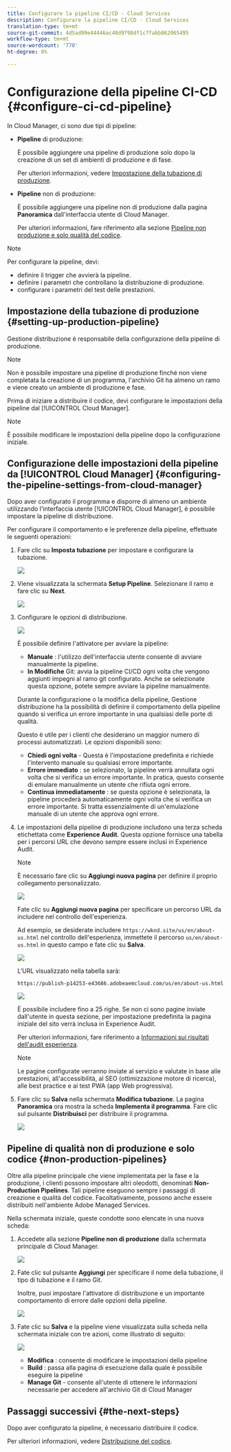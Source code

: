 ```yaml
---
title: Configurare la pipeline CI/CD - Cloud Services
description: Configurare la pipeline CI/CD - Cloud Services
translation-type: tm+mt
source-git-commit: 4d5ad99e44446ac40d9798df1c7fabb862065495
workflow-type: tm+mt
source-wordcount: '770'
ht-degree: 0%

---
```



# Configurazione della pipeline CI-CD {#configure-ci-cd-pipeline}

In Cloud Manager, ci sono due tipi di pipeline:

* **Pipeline** di produzione:

   È possibile aggiungere una pipeline di produzione solo dopo la creazione di un set di ambienti di produzione e di fase.

   Per ulteriori informazioni, vedere [Impostazione della tubazione di produzione](configure-pipeline.md#setting-up-the-pipeline).

* **Pipeline** non di produzione:

   È possibile aggiungere una pipeline non di produzione dalla pagina **Panoramica** dall&#39;interfaccia utente di Cloud Manager.

   Per ulteriori informazioni, fare riferimento alla sezione [Pipeline non produzione e solo qualità del codice](configure-pipeline.md#non-production-pipelines).

>[!NOTE]
>Per configurare la pipeline, devi:
> * definire il trigger che avvierà la pipeline.
> * definire i parametri che controllano la distribuzione di produzione.
> * configurare i parametri del test delle prestazioni.


## Impostazione della tubazione di produzione {#setting-up-production-pipeline}

Gestione distribuzione è responsabile della configurazione della pipeline di produzione.

>[!NOTE]
>Non è possibile impostare una pipeline di produzione finché non viene completata la creazione di un programma, l&#39;archivio Git ha almeno un ramo e viene creato un ambiente di produzione e fase.

Prima di iniziare a distribuire il codice, devi configurare le impostazioni della pipeline dal [!UICONTROL Cloud Manager].

>[!NOTE]
>
>È possibile modificare le impostazioni della pipeline dopo la configurazione iniziale.

## Configurazione delle impostazioni della pipeline da [!UICONTROL Cloud Manager] {#configuring-the-pipeline-settings-from-cloud-manager}

Dopo aver configurato il programma e disporre di almeno un ambiente utilizzando l&#39;interfaccia utente [!UICONTROL Cloud Manager], è possibile impostare la pipeline di distribuzione.

Per configurare il comportamento e le preferenze della pipeline, effettuate le seguenti operazioni:

1. Fare clic su **Imposta tubazione** per impostare e configurare la tubazione.

   ![](assets/set-up-pipeline1.png)

1. Viene visualizzata la schermata **Setup Pipeline**. Selezionare il ramo e fare clic su **Next**.

   ![](assets/setup-1.png)

1. Configurare le opzioni di distribuzione.

   ![](assets/setup-2.png)

   È possibile definire l&#39;attivatore per avviare la pipeline:

   * **Manuale** : l&#39;utilizzo dell&#39;interfaccia utente consente di avviare manualmente la pipeline.
   * **In Modifiche**  Git: avvia la pipeline CI/CD ogni volta che vengono aggiunti impegni al ramo git configurato. Anche se selezionate questa opzione, potete sempre avviare la pipeline manualmente.

   Durante la configurazione o la modifica della pipeline, Gestione distribuzione ha la possibilità di definire il comportamento della pipeline quando si verifica un errore importante in una qualsiasi delle porte di qualità.

   Questo è utile per i clienti che desiderano un maggior numero di processi automatizzati. Le opzioni disponibili sono:

   * **Chiedi ogni volta**  - Questa è l&#39;impostazione predefinita e richiede l&#39;intervento manuale su qualsiasi errore importante.
   * **Errore immediato** : se selezionato, la pipeline verrà annullata ogni volta che si verifica un errore importante. In pratica, questo consente di emulare manualmente un utente che rifiuta ogni errore.
   * **Continua immediatamente** : se questa opzione è selezionata, la pipeline procederà automaticamente ogni volta che si verifica un errore importante. Si tratta essenzialmente di un&#39;emulazione manuale di un utente che approva ogni errore.


1. Le impostazioni della pipeline di produzione includono una terza scheda etichettata come **Experience Audit**. Questa opzione fornisce una tabella per i percorsi URL che devono sempre essere inclusi in Experience Audit.

   >[!NOTE]
   >È necessario fare clic su **Aggiungi nuova pagina** per definire il proprio collegamento personalizzato.

   ![](assets/setup-3.png)

   Fate clic su **Aggiungi nuova pagina** per specificare un percorso URL da includere nel controllo dell&#39;esperienza.

   Ad esempio, se desiderate includere `https://wknd.site/us/en/about-us.html` nel controllo dell&#39;esperienza, immettete il percorso `us/en/about-us.html` in questo campo e fate clic su **Salva**.

   ![](assets/exp-audit4.png)

   L’URL visualizzato nella tabella sarà:

   `https://publish-p14253-e43686.adobeaemcloud.com/us/en/about-us.html`

   ![](assets/exp-audit5.png)

   È possibile includere fino a 25 righe. Se non ci sono pagine inviate dall&#39;utente in questa sezione, per impostazione predefinita la pagina iniziale del sito verrà inclusa in Experience Audit.

   Per ulteriori informazioni, fare riferimento a [Informazioni sui risultati dell&#39;audit esperienza](/help/implementing/cloud-manager/experience-audit-testing.md).

   >[!NOTE]
   > Le pagine configurate verranno inviate al servizio e valutate in base alle prestazioni, all&#39;accessibilità, al SEO (ottimizzazione motore di ricerca), alle best practice e ai test PWA (app Web progressiva).

1. Fare clic su **Salva** nella schermata **Modifica tubazione**. La pagina **Panoramica** ora mostra la scheda **Implementa il programma**. Fare clic sul pulsante **Distribuisci** per distribuire il programma.

   ![](assets/configure-pipeline5.png)


## Pipeline di qualità non di produzione e solo codice {#non-production-pipelines}

Oltre alla pipeline principale che viene implementata per la fase e la produzione, i clienti possono impostare altri oleodotti, denominati **Non-Production Pipelines**. Tali pipeline eseguono sempre i passaggi di creazione e qualità del codice. Facoltativamente, possono anche essere distribuiti nell&#39;ambiente Adobe Managed Services.

Nella schermata iniziale, queste condotte sono elencate in una nuova scheda:

1. Accedete alla sezione **Pipeline non di produzione** dalla schermata principale di Cloud Manager.

   ![](assets/configure-pipeline6.png)

1. Fate clic sul pulsante **Aggiungi** per specificare il nome della tubazione, il tipo di tubazione e il ramo Git.

   Inoltre, puoi impostare l&#39;attivatore di distribuzione e un importante comportamento di errore dalle opzioni della pipeline.

   ![](assets/non-prod-pipe1.png)

1. Fate clic su **Salva** e la pipeline viene visualizzata sulla scheda nella schermata iniziale con tre azioni, come illustrato di seguito:

   ![](assets/configure-pipeline8.png)

   * **Modifica** : consente di modificare le impostazioni della pipeline
   * **Build** : passa alla pagina di esecuzione dalla quale è possibile eseguire la pipeline
   * **Manage Git**  - consente all&#39;utente di ottenere le informazioni necessarie per accedere all&#39;archivio Git di Cloud Manager

## Passaggi successivi {#the-next-steps}

Dopo aver configurato la pipeline, è necessario distribuire il codice.

Per ulteriori informazioni, vedere [Distribuzione del codice](deploy-code.md).
